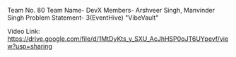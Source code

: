 Team No. 80
Team Name- DevX
Members- Arshveer Singh, Manvinder Singh
Problem Statement- 3(EventHive)  "VibeVault"

Video Link:
https://drive.google.com/file/d/1MtDyKts_y_SXU_AcJhHSP0qJT6UYpevf/view?usp=sharing
